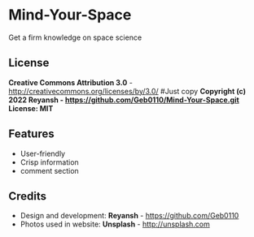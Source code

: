 Mind-Your-Space
=============

Get a firm knowledge on space science

License
-------
**Creative Commons Attribution 3.0** - http://creativecommons.org/licenses/by/3.0/
#Just copy
**Copyright (c) 2022 Reyansh - https://github.com/Geb0110/Mind-Your-Space.git
License: MIT**


Features
-----------

* User-friendly
* Crisp information
* comment section

Credits
-------

* Design and development: **Reyansh** - https://github.com/Geb0110
* Photos used in website: **Unsplash** - http://unsplash.com
